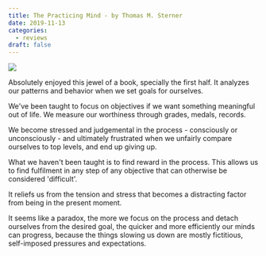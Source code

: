 ```yaml
---
title: The Practicing Mind - by Thomas M. Sterner
date: 2019-11-13
categories:
  - reviews
draft: false
---
```


![](https://i.gr-assets.com/images/S/compressed.photo.goodreads.com/books/1369691030l/335864.jpg)

Absolutely enjoyed this jewel of a book, specially the first half.
It analyzes our patterns and behavior when we set goals for ourselves.

We've been taught to focus on objectives if we want something meaningful out of life.
We measure our worthiness through grades, medals, records.

We become stressed and judgemental in the process - consciously or unconsciously - and ultimately frustrated when we unfairly compare ourselves to top levels, and end up giving up.

What we haven't been taught is to find reward in the process.
This allows us to find fulfilment in any step of any objective that can otherwise be considered 'difficult'.

It reliefs us from the tension and stress that becomes a distracting factor from being in the present moment.

It seems like a paradox, the more we focus on the process and detach ourselves from the desired goal, the quicker and more efficiently our minds can progress, because the things slowing us down are mostly fictitious, self-imposed pressures and expectations.
